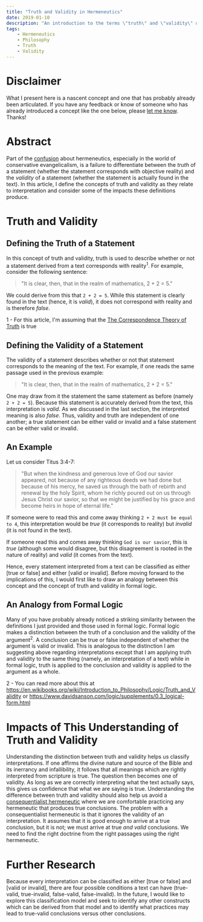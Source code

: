 ```yaml
---
title: "Truth and Validity in Hermeneutics"
date: 2019-01-10
description: "An introduction to the terms \"truth\" and \"validity\" used to describe an interpretation in a way that helps us more accurately diagnose a hermeneutic."
tags:
    - Hermeneutics
    - Philosophy
    - Truth
    - Validity
---
```


# Disclaimer

What I present here is a nascent concept and one that has probably already been articulated. If you have any feedback or know of someone who has already introduced a concept like the one below, please [let me know](https://hightower.space/contact/). Thanks!

# Abstract

Part of the [confusion](/posts/consequentialist-hermeneutic/) about hermeneutics, especially in the world of conservative evangelicalism, is a failure to differentiate between the *truth* of a statement (whether the statement corresponds with objective reality) and the *validity* of a statement (whether the statement is actually found in the text). In this article, I define the concepts of truth and validity as they relate to interpretation and consider some of the impacts these definitions produce.

# Truth and Validity

## Defining the Truth of a Statement

In this concept of truth and validity, truth is used to describe whether or not a statement derived from a text corresponds with reality<sup>1</sup>. For example, consider the following sentence:

> "It is clear, then, that in the realm of mathematics, 2 + 2 = 5."

We could derive from this that `2 + 2 = 5`. While this statement is clearly found in the text (hence, it is *valid*), it does not correspond with reality and is therefore *false*.

<aside class="marginnote">
  <span class="noteNumber">1</span> - For this article, I'm assuming that the <a href="https://plato.stanford.edu/entries/truth-correspondence/" target="_blank">The Correspondence Theory of Truth</a> is true
</aside>

## Defining the Validity of a Statement

The validity of a statement describes whether or not that statement corresponds to the meaning of the text. For example, if one reads the same passage used in the previous example:

> "It is clear, then, that in the realm of mathematics, 2 + 2 = 5."

One may draw from it the statement the same statement as before (namely `2 + 2 = 5`). Because this statement is accurately derived from the text, this interpretation is *valid*. As we discussed in the last section, the interpreted meaning is also *false*. Thus, validity and truth are independent of one another; a true statement can be either valid or invalid and a false statement can be either valid or invalid.

## An Example

Let us consider Titus 3:4-7:

> "But when the kindness and generous love of God our savior appeared, not because of any righteous deeds we had done but because of his mercy, he saved us through the bath of rebirth and renewal by the holy Spirit, whom he richly poured out on us through Jesus Christ our savior, so that we might be justified by his grace and become heirs in hope of eternal life."

If someone were to read this and come away thinking `2 + 2 must be equal to 4`, this interpretation would be *true* (it corresponds to reality) but *invalid* (it is not found in the text).

If someone read this and comes away thinking `God is our savior`, this is *true* (although some would disagree, but this disagreement is rooted in the nature of reality) and *valid* (it comes from the text).

Hence, every statement interpreted from a text can be classified as either [true or false] and either [valid or invalid]. Before moving forward to the implications of this, I would first like to draw an analogy between this concept and the concept of truth and validity in formal logic.

## An Analogy from Formal Logic

Many of you have probably already noticed a striking similarity between the definitions I just provided and those used in formal logic. Formal logic makes a distinction between the truth of a conclusion and the validity of the argument<sup>2</sup>. A conclusion can be true or false independent of whether the argument is valid or invalid. This is analogous to the distinction I am suggesting above regarding interpretations except that I am applying truth and validity to the same thing (namely, an interpretation of a text) while in formal logic, truth is applied to the conclusion and validity is applied to the argument as a whole.

<aside class="marginnote">
  <span class="noteNumber">2</span> - You can read more about this at <a href="https://en.wikibooks.org/wiki/Introduction_to_Philosophy/Logic/Truth_and_Validity" target="_blank">https://en.wikibooks.org/wiki/Introduction_to_Philosophy/Logic/Truth_and_Validity</a> or <a href="https://www.davidsanson.com/logic/supplements/0.3_logical-form.html" target="_blank">https://www.davidsanson.com/logic/supplements/0.3_logical-form.html</a>
</aside>

# Impacts of This Understanding of Truth and Validity

Understanding the distinction between truth and validity helps us classify interpretations. If one affirms the divine nature and source of the Bible and its inerrancy and infallibility, it follows that all meanings which are rightly interpreted from scripture is true. The question then becomes one of validity. As long as we are correctly interpreting what the text actually says, this gives us confidence that what we are saying is true. Understanding the difference between truth and validity should also help us avoid a [consequentialist hermeneutic](/posts/consequentialist-hermeneutic/) where we are comfortable practicing any hermeneutic that produces true conclusions. The problem with a consequentialist hermeneutic is that it ignores the validity of an interpretation. It assumes that it is good enough to arrive at a true conclusion, but it is not; we must arrive at true *and valid* conclusions. We need to find the right doctrine from the right passages using the right hermeneutic.

# Further Research

Because every interpretation can be classified as either [true or false] and [valid or invalid], there are four possible conditions a text can have (true-valid, true-invalid, false-valid, false-invalid). In the future, I would like to explore this classification model and seek to identify any other constructs which can be derived from that model and to identify what practices may lead to true-valid conclusions versus other conclusions.
